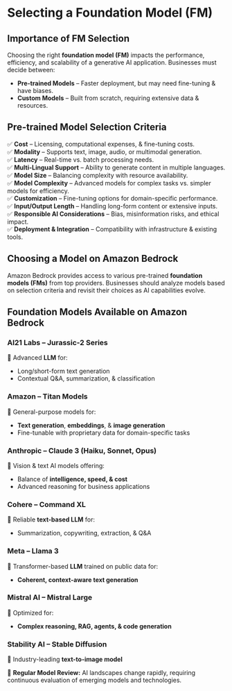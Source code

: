 # Selecting a Foundation Model (FM)  

## Importance of FM Selection  
Choosing the right **foundation model (FM)** impacts the performance, efficiency, and scalability of a generative AI application. Businesses must decide between:  
- **Pre-trained Models** – Faster deployment, but may need fine-tuning & have biases.  
- **Custom Models** – Built from scratch, requiring extensive data & resources.  

## **Pre-trained Model Selection Criteria**  
✅ **Cost** – Licensing, computational expenses, & fine-tuning costs.  
✅ **Modality** – Supports text, image, audio, or multimodal generation.  
✅ **Latency** – Real-time vs. batch processing needs.  
✅ **Multi-Lingual Support** – Ability to generate content in multiple languages.  
✅ **Model Size** – Balancing complexity with resource availability.  
✅ **Model Complexity** – Advanced models for complex tasks vs. simpler models for efficiency.  
✅ **Customization** – Fine-tuning options for domain-specific performance.  
✅ **Input/Output Length** – Handling long-form content or extensive inputs.  
✅ **Responsible AI Considerations** – Bias, misinformation risks, and ethical impact.  
✅ **Deployment & Integration** – Compatibility with infrastructure & existing tools.  

## **Choosing a Model on Amazon Bedrock**  
Amazon Bedrock provides access to various pre-trained **foundation models (FMs)** from top providers. Businesses should analyze models based on selection criteria and revisit their choices as AI capabilities evolve.  

## Foundation Models Available on Amazon Bedrock  

### AI21 Labs – **Jurassic-2 Series**  
🔹 Advanced **LLM** for:  
- Long/short-form text generation  
- Contextual Q&A, summarization, & classification  

### Amazon – **Titan Models**  
🔹 General-purpose models for:  
- **Text generation**, **embeddings**, & **image generation**  
- Fine-tunable with proprietary data for domain-specific tasks  

### Anthropic – **Claude 3 (Haiku, Sonnet, Opus)**  
🔹 Vision & text AI models offering:  
- Balance of **intelligence, speed, & cost**  
- Advanced reasoning for business applications  

### Cohere – **Command XL**  
🔹 Reliable **text-based LLM** for:  
- Summarization, copywriting, extraction, & Q&A  

### Meta – **Llama 3**  
🔹 Transformer-based **LLM** trained on public data for:  
- **Coherent, context-aware text generation**  

### Mistral AI – **Mistral Large**  
🔹 Optimized for:  
- **Complex reasoning, RAG, agents, & code generation**  

### Stability AI – **Stable Diffusion**  
🔹 Industry-leading **text-to-image model**  

📌 **Regular Model Review:** AI landscapes change rapidly, requiring continuous evaluation of emerging models and technologies.  